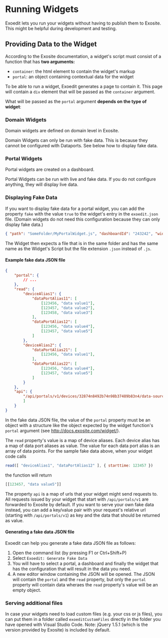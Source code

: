 # Running Widgets
Exoedit lets you run your widgets without having to publish them to Exosite. This might be helpful during development and testing.

## Providing Data to the Widget
According to the Exosite documentation, a widget's script must consist of a function that has **two arguments:**
* `container`: the html element to contain the widget's markup
* `portal`: an object containing contextual data for the widget

To be able to run a widget, Exoedit generates a page to contain it. This page will contain a `div` element that will be 
passed as the `container` argument.

What will be passed as the `portal` argument **depends on the type of widget**:
### Domain Widgets
Domain widgets are defined on domain level in Exosite.

Domain Widgets can only be run with fake data. This is because they cannot be configured with Dataports. See below how to display fake data.

### Portal Widgets
Portal widgets are created on a dashboard.

Portal Widgets can be run with live and fake data. If you do not configure anything, they will display live data.

### Displaying Fake Data
If you want to display fake data for a portal widget, you can add the property `fake` with the value `true` to the widget's entry in the `exoedit.json` file. (Domain widgets do not need this configuration because they can only display fake data.)
```json
{ "path": "SomeFolder/MyPortalWidget.js", "dashboardId": "243242", "widgetTitle": "Awsome Widget", "fake": true }
```
The Widget then expects a file that is in the same folder and has the same name as the Widget's Script but the file extension `.json` instead of `.js`.

#### Example fake data JSON file
```json
{
    "portal": {
        // ...
    },
    "read": {
        "deviceAlias1": {
            "dataPortAlias11": [
                [123456, "data value1"],
                [123457, "data value2"],
                [123458, "data value3"]
            ],
            "dataPortAlias12": [
                [123456, "data value4"],
                [123457, "data value5"]
            ]
        },
        "deviceAlias2": {
            "dataPortAlias21": [
                [123456, "data value1"],
            ],
            "dataPortAlias22": [
                [123456, "data value4"],
                [123457, "data value5"]
            ]
        }
    },
    "api": {
        "/api/portals/v1/devices/32874n8492b74n98b37489b83n4/data-sources": [
        ]
    }
}
```
In the fake data JSON file, the value of the `portal` property must be an object with a structure like the object expected by the widget function's `portal` argument (see http://docs.exosite.com/widget/).

The `read` property's value is a map of device aliases. Each device alias has a map of data port aliases as value. The value for each data port alias is an array of data points. For the sample fake data above, when your widget code calls
```javascript
read([ "deviceAlias1", "dataPortAlias12" ], { starttime: 123457 })
``` 
the function will return 
```javascript
[[123457, "data value5"]]
```

The property `api` is a map of urls that your widget might send requests to. All requests issued by your widget that start with `/api/portals/v1` are forwarded to Exosite by default. If you want to serve your own fake data instead, you can add a key/value pair with your request's relative url (starting with `/api/portals/v1`) as key and the data that should be returned as value.

#### Generating a fake data JSON file
Exoedit can help you generate a fake data JSON file as follows:

1. Open the command list (by pressing F1 or Ctrl+Shift+P)
2. Select `Exoedit: Generate Fake Data`
3. You will have to select a portal, a dashboard and finally the widget that has the configuration that will result in the data you need.
4. A new editor window containing the JSON will be opened. The JSON will contain the `portal` and the `read` property, but only the `portal` property will contain data wheraes the `read` property's value will be an empty object. 

### Serving additional files
In case your widgets need to load custom files (e.g. your css or js files), you can put them in a folder called `exoeditCustomFiles` directly in the folder you have opened with Visual Studio Code.
Note: jQuery 1.5.1 (which is the version provided by Exosite) is included by default.